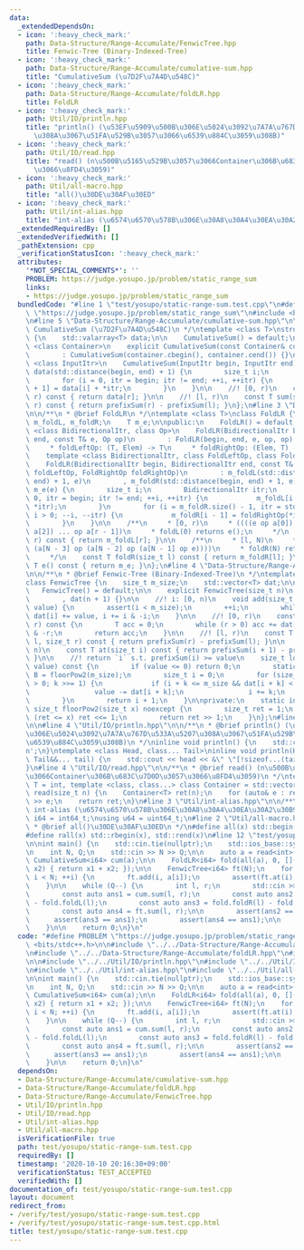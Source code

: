 ```yaml
---
data:
  _extendedDependsOn:
  - icon: ':heavy_check_mark:'
    path: Data-Structure/Range-Accumulate/FenwicTree.hpp
    title: Fenwic-Tree (Binary-Indexed-Tree)
  - icon: ':heavy_check_mark:'
    path: Data-Structure/Range-Accumulate/cumulative-sum.hpp
    title: "CumulativeSum (\u7D2F\u7A4D\u548C)"
  - icon: ':heavy_check_mark:'
    path: Data-Structure/Range-Accumulate/foldLR.hpp
    title: FoldLR
  - icon: ':heavy_check_mark:'
    path: Util/IO/println.hpp
    title: "println() (\u53EF\u5909\u500B\u306E\u5024\u3092\u7A7A\u767D\u533A\u5207\
      \u308A\u3067\u51FA\u529B\u3057\u3066\u6539\u884C\u3059\u308B)"
  - icon: ':heavy_check_mark:'
    path: Util/IO/read.hpp
    title: "read() (n\u500B\u5165\u529B\u3057\u3066Container\u306B\u683C\u7D0D\u3057\
      \u3066\u8FD4\u3059)"
  - icon: ':heavy_check_mark:'
    path: Util/all-macro.hpp
    title: "all()\u30DE\u30AF\u30ED"
  - icon: ':heavy_check_mark:'
    path: Util/int-alias.hpp
    title: "int-alias (\u6574\u6570\u578B\u306E\u30A8\u30A4\u30EA\u30A2\u30B9)"
  _extendedRequiredBy: []
  _extendedVerifiedWith: []
  _pathExtension: cpp
  _verificationStatusIcon: ':heavy_check_mark:'
  attributes:
    '*NOT_SPECIAL_COMMENTS*': ''
    PROBLEM: https://judge.yosupo.jp/problem/static_range_sum
    links:
    - https://judge.yosupo.jp/problem/static_range_sum
  bundledCode: "#line 1 \"test/yosupo/static-range-sum.test.cpp\"\n#define PROBLEM\
    \ \"https://judge.yosupo.jp/problem/static_range_sum\"\n#include <bits/stdc++.h>\n\
    \n#line 5 \"Data-Structure/Range-Accumulate/cumulative-sum.hpp\"\n\n/**\n * @brief\
    \ CumulativeSum (\u7D2F\u7A4D\u548C)\n */\ntemplate <class T>\nstruct CumulativeSum\
    \ {\n    std::valarray<T> data;\n\n    CumulativeSum() = default;\n\n    template\
    \ <class Container>\n    explicit CumulativeSum(const Container& container)\n\
    \        : CumulativeSum(container.cbegin(), container.cend()) {}\n\n    template\
    \ <class InputItr>\n    CumulativeSum(InputItr begin, InputItr end)\n        :\
    \ data(std::distance(begin, end) + 1) {\n        size_t i;\n        InputItr itr;\n\
    \        for (i = 0, itr = begin; itr != end; ++i, ++itr) {\n            data[i\
    \ + 1] = data[i] + *itr;\n        }\n    }\n\n    //! [0, r)\n    const T prefixSum(size_t\
    \ r) const { return data[r]; }\n\n    //! [l, r)\n    const T sum(size_t l, size_t\
    \ r) const { return prefixSum(r) - prefixSum(l); }\n};\n#line 3 \"Data-Structure/Range-Accumulate/foldLR.hpp\"\
    \n\n/**\n * @brief FoldLR\n */\ntemplate <class T>\nclass FoldLR {\n    std::vector<T>\
    \ m_foldL, m_foldR;\n    T m_e;\n\npublic:\n    FoldLR() = default;\n\n    template\
    \ <class BidirectionalItr, class Op>\n    FoldLR(BidirectionalItr begin, BidirectionalItr\
    \ end, const T& e, Op op)\n        : FoldLR(begin, end, e, op, op) {}\n\n    /**\n\
    \     * foldLeftOp: (T, Elem) -> T\n     * foldRightOp: (Elem, T) -> T\n     */\n\
    \    template <class BidirectionalItr, class FoldLeftOp, class FoldRightOp>\n\
    \    FoldLR(BidirectionalItr begin, BidirectionalItr end, const T& e, FoldLeftOp\
    \ foldLeftOp, FoldRightOp foldRightOp)\n        : m_foldL(std::distance(begin,\
    \ end) + 1, e)\n        , m_foldR(std::distance(begin, end) + 1, e)\n        ,\
    \ m_e(e) {\n        size_t i;\n        BidirectionalItr itr;\n        for (i =\
    \ 0, itr = begin; itr != end; ++i, ++itr) {\n            m_foldL[i + 1] = foldLeftOp(m_foldL[i],\
    \ *itr);\n        }\n        for (i = m_foldR.size() - 1, itr = std::prev(end);\
    \ i > 0; --i, --itr) {\n            m_foldR[i - 1] = foldRightOp(*itr, m_foldR[i]);\n\
    \        }\n    }\n\n    /**\n     * [0, r)\n     * ((((e op a[0]) op a[1]) op\
    \ a[2]) ... op a[r - 1])\n     * foldL(0) returns e();\n     */\n    const T foldL(size_t\
    \ r) const { return m_foldL[r]; }\n\n    /**\n     * [l, N)\n     * (a[l] op ...\
    \ (a[N - 3] op (a[N - 2] op (a[N - 1] op e))))\n     * foldR(N) returns e();\n\
    \     */\n    const T foldR(size_t l) const { return m_foldR[l]; }\n\n    const\
    \ T e() const { return m_e; }\n};\n#line 4 \"Data-Structure/Range-Accumulate/FenwicTree.hpp\"\
    \n\n/**\n * @brief Fenwic-Tree (Binary-Indexed-Tree)\n */\ntemplate <class T>\n\
    class FenwicTree {\n    size_t m_size;\n    std::vector<T> dat;\n\npublic:\n \
    \   FenwicTree() = default;\n\n    explicit FenwicTree(size_t n)\n        : m_size(n)\n\
    \        , dat(n + 1) {}\n\n    //! i: [0, n)\n    void add(size_t i, const T&\
    \ value) {\n        assert(i < m_size);\n        ++i;\n        while (i <= m_size)\
    \ dat[i] += value, i += i & -i;\n    }\n\n    //! [0, r)\n    const T prefixSum(size_t\
    \ r) const {\n        T acc = 0;\n        while (r > 0) acc += dat[r], r -= r\
    \ & -r;\n        return acc;\n    }\n\n    //! [l, r)\n    const T sum(size_t\
    \ l, size_t r) const { return prefixSum(r) - prefixSum(l); }\n\n    //! i: [0,\
    \ n)\n    const T at(size_t i) const { return prefixSum(i + 1) - prefixSum(i);\
    \ }\n\n    //! return `i` s.t. prefixSum(i) >= value\n    size_t lowerBound(T\
    \ value) const {\n        if (value <= 0) return 0;\n        static const auto\
    \ B = floorPow2(m_size);\n        size_t i = 0;\n        for (size_t k = B; k\
    \ > 0; k >>= 1) {\n            if (i + k <= m_size && dat[i + k] < value) {\n\
    \                value -= dat[i + k];\n                i += k;\n            }\n\
    \        }\n        return i + 1;\n    }\n\nprivate:\n    static inline constexpr\
    \ size_t floorPow2(size_t x) noexcept {\n        size_t ret = 1;\n        while\
    \ (ret <= x) ret <<= 1;\n        return ret >> 1;\n    }\n};\n#line 7 \"test/yosupo/static-range-sum.test.cpp\"\
    \n\n#line 4 \"Util/IO/println.hpp\"\n\n/**\n * @brief println() (\u53EF\u5909\u500B\
    \u306E\u5024\u3092\u7A7A\u767D\u533A\u5207\u308A\u3067\u51FA\u529B\u3057\u3066\
    \u6539\u884C\u3059\u308B)\n */\ninline void println() {\n    std::cout << '\\\
    n';\n}\ntemplate <class Head, class... Tail>\ninline void println(Head&& head,\
    \ Tail&&... tail) {\n    std::cout << head << &\" \"[!sizeof...(tail)];\n    println(std::forward<Tail>(tail)...);\n\
    }\n#line 4 \"Util/IO/read.hpp\"\n\n/**\n * @brief read() (n\u500B\u5165\u529B\u3057\
    \u3066Container\u306B\u683C\u7D0D\u3057\u3066\u8FD4\u3059)\n */\ntemplate <class\
    \ T = int, template <class, class...> class Container = std::vector>\nContainer<T>\
    \ read(size_t n) {\n    Container<T> ret(n);\n    for (auto& e : ret) std::cin\
    \ >> e;\n    return ret;\n}\n#line 3 \"Util/int-alias.hpp\"\n\n/**\n * @brief\
    \ int-alias (\u6574\u6570\u578B\u306E\u30A8\u30A4\u30EA\u30A2\u30B9)\n */\nusing\
    \ i64 = int64_t;\nusing u64 = uint64_t;\n#line 2 \"Util/all-macro.hpp\"\n\n/**\n\
    \ * @brief all()\u30DE\u30AF\u30ED\n */\n#define all(x) std::begin(x), std::end(x)\n\
    #define rall(x) std::rbegin(x), std::rend(x)\n#line 12 \"test/yosupo/static-range-sum.test.cpp\"\
    \n\nint main() {\n    std::cin.tie(nullptr);\n    std::ios_base::sync_with_stdio(false);\n\
    \n    int N, Q;\n    std::cin >> N >> Q;\n\n    auto a = read<int>(N);\n\n   \
    \ CumulativeSum<i64> cum(a);\n\n    FoldLR<i64> fold(all(a), 0, [](i64 x1, i64\
    \ x2) { return x1 + x2; });\n\n    FenwicTree<i64> ft(N);\n    for (int i = 0;\
    \ i < N; ++i) {\n        ft.add(i, a[i]);\n        assert(ft.at(i) == a[i]);\n\
    \    }\n\n    while (Q--) {\n        int l, r;\n        std::cin >> l >> r;\n\n\
    \        const auto ans1 = cum.sum(l, r);\n        const auto ans2 = fold.foldL(r)\
    \ - fold.foldL(l);\n        const auto ans3 = fold.foldR(l) - fold.foldR(r);\n\
    \        const auto ans4 = ft.sum(l, r);\n\n        assert(ans2 == ans1);\n  \
    \      assert(ans3 == ans1);\n        assert(ans4 == ans1);\n\n        println(ans1);\n\
    \    }\n\n    return 0;\n}\n"
  code: "#define PROBLEM \"https://judge.yosupo.jp/problem/static_range_sum\"\n#include\
    \ <bits/stdc++.h>\n\n#include \"../../Data-Structure/Range-Accumulate/cumulative-sum.hpp\"\
    \n#include \"../../Data-Structure/Range-Accumulate/foldLR.hpp\"\n#include \"../../Data-Structure/Range-Accumulate/FenwicTree.hpp\"\
    \n\n#include \"../../Util/IO/println.hpp\"\n#include \"../../Util/IO/read.hpp\"\
    \n#include \"../../Util/int-alias.hpp\"\n#include \"../../Util/all-macro.hpp\"\
    \n\nint main() {\n    std::cin.tie(nullptr);\n    std::ios_base::sync_with_stdio(false);\n\
    \n    int N, Q;\n    std::cin >> N >> Q;\n\n    auto a = read<int>(N);\n\n   \
    \ CumulativeSum<i64> cum(a);\n\n    FoldLR<i64> fold(all(a), 0, [](i64 x1, i64\
    \ x2) { return x1 + x2; });\n\n    FenwicTree<i64> ft(N);\n    for (int i = 0;\
    \ i < N; ++i) {\n        ft.add(i, a[i]);\n        assert(ft.at(i) == a[i]);\n\
    \    }\n\n    while (Q--) {\n        int l, r;\n        std::cin >> l >> r;\n\n\
    \        const auto ans1 = cum.sum(l, r);\n        const auto ans2 = fold.foldL(r)\
    \ - fold.foldL(l);\n        const auto ans3 = fold.foldR(l) - fold.foldR(r);\n\
    \        const auto ans4 = ft.sum(l, r);\n\n        assert(ans2 == ans1);\n  \
    \      assert(ans3 == ans1);\n        assert(ans4 == ans1);\n\n        println(ans1);\n\
    \    }\n\n    return 0;\n}\n"
  dependsOn:
  - Data-Structure/Range-Accumulate/cumulative-sum.hpp
  - Data-Structure/Range-Accumulate/foldLR.hpp
  - Data-Structure/Range-Accumulate/FenwicTree.hpp
  - Util/IO/println.hpp
  - Util/IO/read.hpp
  - Util/int-alias.hpp
  - Util/all-macro.hpp
  isVerificationFile: true
  path: test/yosupo/static-range-sum.test.cpp
  requiredBy: []
  timestamp: '2020-10-10 20:16:30+09:00'
  verificationStatus: TEST_ACCEPTED
  verifiedWith: []
documentation_of: test/yosupo/static-range-sum.test.cpp
layout: document
redirect_from:
- /verify/test/yosupo/static-range-sum.test.cpp
- /verify/test/yosupo/static-range-sum.test.cpp.html
title: test/yosupo/static-range-sum.test.cpp
---
```

